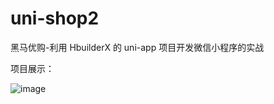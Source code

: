 # uni-shop2

黑马优购-利用 HbuilderX 的 uni-app 项目开发微信小程序的实战

项目展示： 

![image](https://user-images.githubusercontent.com/90242019/218289091-d7bdd88a-f636-453a-b720-721c2f365bf9.png)
